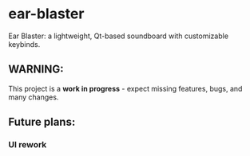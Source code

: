 # ear-blaster
Ear Blaster: a lightweight, Qt-based soundboard with customizable keybinds.

## WARNING:
This project is a **work in progress** - expect missing features, bugs, and many changes.

## Future plans:
### UI rework
